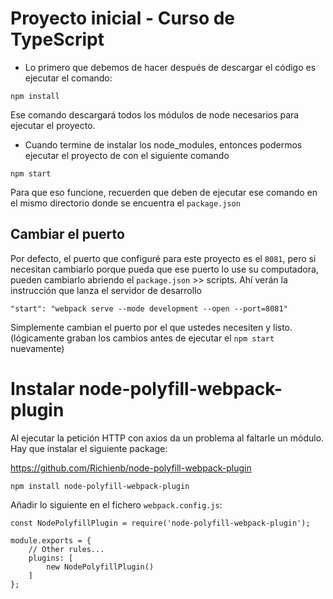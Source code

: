 # Proyecto inicial - Curso de TypeScript

* Lo primero que debemos de hacer después de descargar el código es ejecutar el comando:

```
npm install
```
Ese comando descargará todos los módulos de node necesarios para ejecutar el proyecto.


* Cuando termine de instalar los node_modules, entonces podermos ejecutar el proyecto de con el siguiente comando

```
npm start
```
Para que eso funcione, recuerden que deben de ejecutar ese comando en el mismo directorio donde se encuentra el ```package.json```

## Cambiar el puerto
Por defecto, el puerto que configuré para este proyecto es el ```8081```, pero si necesitan cambiarlo porque pueda que ese puerto lo use su computadora, pueden cambiarlo abriendo el ```package.json``` >> scripts. Ahí verán la instrucción que lanza el servidor de desarrollo

```
"start": "webpack serve --mode development --open --port=8081"
```

Simplemente cambian el puerto por el que ustedes necesiten y listo. (lógicamente graban los cambios antes de ejecutar el ```npm start``` nuevamente)


# Instalar node-polyfill-webpack-plugin

Al ejecutar la petición HTTP con axios da un problema al faltarle un módulo. Hay que instalar el siguiente package:

https://github.com/Richienb/node-polyfill-webpack-plugin

```
npm install node-polyfill-webpack-plugin
```

Añadir lo siguiente en el fichero ```webpack.config.js```: 

```
const NodePolyfillPlugin = require('node-polyfill-webpack-plugin');

module.exports = {
	// Other rules...
	plugins: [
		new NodePolyfillPlugin()
	]
};
```